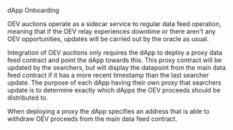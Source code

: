dApp Onboarding

OEV auctions operate as a sidecar service to regular data feed operation, meaning that if the OEV relay experiences downtime or there aren't any OEV opportunities, updates will be carried out by the oracle as usual.

Integration of OEV auctions only requires the dApp to deploy a proxy data feed contract and point the dApp towards this. This proxy contract will be updated by the searchers, but will display the datapoint from the main data feed contract if it has a more recent timestamp than the last searcher update. The purpose of each dApp having their own proxy that searchers update is to determine exactly which dApps the OEV proceeds should be distributed to. 

When deploying a proxy the dApp specifies an address that is able to withdraw OEV proceeds from the main data feed contract. 